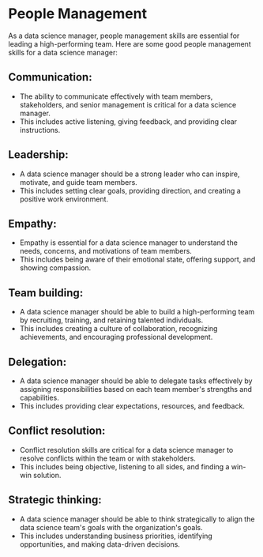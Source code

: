 # People Management

As a data science manager, people management skills are essential for leading a high-performing team. Here are some good people management skills for a data science manager:

## Communication:
 - The ability to communicate effectively with team members, stakeholders, and senior management is critical for a data science manager.
 - This includes active listening, giving feedback, and providing clear instructions.

## Leadership: 
- A data science manager should be a strong leader who can inspire, motivate, and guide team members.
- This includes setting clear goals, providing direction, and creating a positive work environment.

## Empathy:
- Empathy is essential for a data science manager to understand the needs, concerns, and motivations of team members.
- This includes being aware of their emotional state, offering support, and showing compassion.

## Team building:
- A data science manager should be able to build a high-performing team by recruiting, training, and retaining talented individuals.
- This includes creating a culture of collaboration, recognizing achievements, and encouraging professional development.

## Delegation: 
- A data science manager should be able to delegate tasks effectively by assigning responsibilities based on each team member's strengths and capabilities. 
- This includes providing clear expectations, resources, and feedback.

## Conflict resolution: 
- Conflict resolution skills are critical for a data science manager to resolve conflicts within the team or with stakeholders. 
- This includes being objective, listening to all sides, and finding a win-win solution.

## Strategic thinking: 
- A data science manager should be able to think strategically to align the data science team's goals with the organization's goals. 
- This includes understanding business priorities, identifying opportunities, and making data-driven decisions.